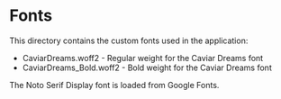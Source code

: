 # Fonts

This directory contains the custom fonts used in the application:

- CaviarDreams.woff2 - Regular weight for the Caviar Dreams font
- CaviarDreams_Bold.woff2 - Bold weight for the Caviar Dreams font

The Noto Serif Display font is loaded from Google Fonts.

